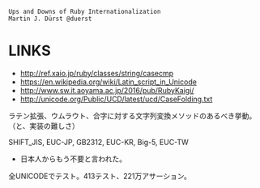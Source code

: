 
```
Ups and Downs of Ruby Internationalization
Martin J. Dürst @duerst
```

LINKS
=======

- http://ref.xaio.jp/ruby/classes/string/casecmp
- https://en.wikipedia.org/wiki/Latin_script_in_Unicode
- http://www.sw.it.aoyama.ac.jp/2016/pub/RubyKaigi/
- http://unicode.org/Public/UCD/latest/ucd/CaseFolding.txt


ラテン拡張、ウムラウト、合字に対する文字列変換メソッドのあるべき挙動。
（と、実装の難しさ）

SHIFT_JIS, EUC-JP, GB2312, EUC-KR, Big-5, EUC-TW
- 日本人からもう不要と言われた。

全UNICODEでテスト。413テスト、221万アサーション。

